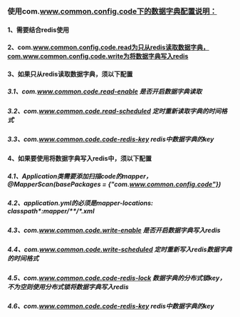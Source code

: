 ### 使用com.www.common.config.code下的数据字典配置说明：
#### 1、需要结合redis使用
#### 2、com.www.common.config.code.read为只从redis读取数据字典，com.www.common.config.code.write为将数据字典写入redis
#### 3、如果只从redis读取数据字典，须以下配置
##### 3.1、com.www.common.code.read-enable    是否开启数据字典读取
##### 3.2、com.www.common.code.read-scheduled 定时重新读取字典的时间格式
##### 3.3、com.www.common.code.code-redis-key  redis中数据字典的key
#### 4、如果要使用将数据字典写入redis中，须以下配置
##### 4.1、Application类需要添加扫描code的mapper，@MapperScan(basePackages = {"com.www.common.config.code"})
##### 4.2、application.yml的必须是mapper-locations: classpath*:mapper/**/*.xml
##### 4.3、com.www.common.code.write-enable    是否开启数据字典写入redis
##### 4.4、com.www.common.code.write-scheduled 定时重新写入redis数据字典的时间格式
##### 4.5、com.www.common.code.code-redis-lock 数据字典的分布式锁key，不为空则使用分布式锁将数据字典写入redis
##### 4.6、com.www.common.code.code-redis-key  redis中数据字典的key